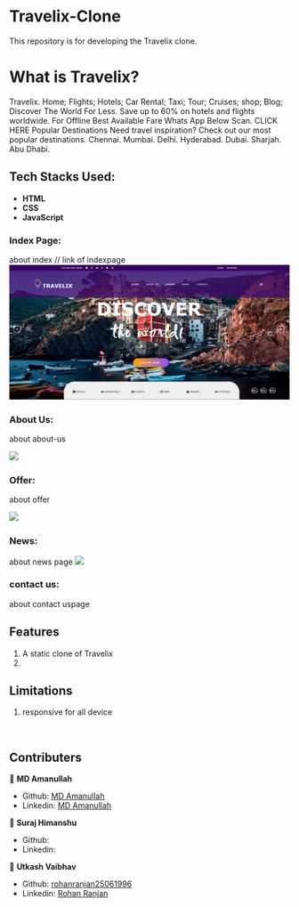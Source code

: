 # Travelix-Clone
This repository is for developing the Travelix clone.





# What is Travelix?

Travelix. Home; Flights; Hotels; Car Rental; Taxi; Tour; Cruises; shop; Blog; Discover The World For Less. Save up to 60% on hotels and flights worldwide. For Offline Best Available Fare Whats App Below Scan. CLICK HERE Popular Destinations Need travel inspiration? Check out our most popular destinations. Chennai. Mumbai. Delhi. Hyderabad. Dubai. Sharjah. Abu Dhabi.


## Tech Stacks Used:
 
- **HTML**
- **CSS**
- **JavaScript**

### **Index Page:**

about index
// link of indexpage
<img src="images/index.PNG">



### **About Us:**

about about-us

<img src="about.png">

### **Offer:**

about offer

<img src="offer.png">

### **News:**

about news page
<img src="new-page.png">

### **contact us:**

about contact uspage
## Features

1. A static clone of Travelix
2. <br>

## Limitations

1. responsive for all device

<br>


## Contributers

 👤 **MD Amanullah**

- Github: [MD Amanullah](https://github.com/Amanullah21)
- Linkedin: [MD Amanullah
](https://www.linkedin.com/mwlite/in/md-amanullah-0239691798)


👤 **Suraj Himanshu**

- Github: 
- Linkedin:

👤 **Utkash Vaibhav**

- Github: [rohanranjan25061996](https://github.com/rohanranjan25061996)
- Linkedin: [Rohan Ranjan](www.linkedin.com/in/rohan-ranjan-3a3048130)
